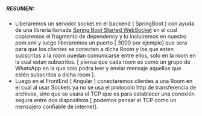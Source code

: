 ##### **RESUMEN**:
* Liberaremos un servidor socket en el backend ( SpringBoot ) con ayuda de una librería llamada [Spring Boot Started WebSocket](https://mvnrepository.com/artifact/org.springframework.boot/spring-boot-starter-websocket/3.4.4) en el cual copiaremos el fragmento de dependency y lo incluiremos en nuestro pom.xml y luego liberaremos un puerto [ 3000 por ejemplo] que sera para que los clientes se conecten a dicha Room y los que esten subscritos a la room puedan comunicarse entre ellos, solo en la room en la cual estan subscritos. [ piensa que cada room es como un grupo de WhatsApp en la que solo podra leer y enviar mensaje aquellos que estén subscritos a dicha room ].
* Luego en el FrontEnd ( Angular ) conectaremos clientes a una Room en el cual al usar Sockets ya no se usa el protocolo http de transferencia de archivos, sino que se usara el TCP que es para establecer una conexión segura entre dos dispositivos [ podemos pensar el TCP como un mensajero confiable de internet].
